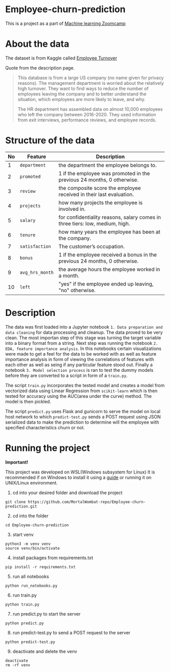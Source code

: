 # Employee-churn-prediction

This is a project as a part of [Machine learning Zoomcamp](https://github.com/DataTalksClub/machine-learning-zoomcamp)

# About the data

The dataset is from Kaggle called [Employee Turnover](https://www.kaggle.com/datasets/marikastewart/employee-turnover)

Quote from the description page.
> This database is from a large US company (no name given for privacy reasons). The management department is worried about the relatively high turnover. They want to find ways to 
> reduce the number of employees leaving the company and to better understand the situation, which employees are more likely to leave, and why.
> 
> The HR department has assembled data on almost 10,000 employees who left the company between 2016-2020. They used information from exit interviews, performance reviews, and
> employee records.

# Structure of the data

| **No** | **Feature**                | **Description**                                                                 |
|--------|----------------------------|---------------------------------------------------------------------------------|
| 1      | `department`               | the department the employee belongs to.                                        |
| 2      | `promoted`                 | 1 if the employee was promoted in the previous 24 months, 0 otherwise.         |
| 3      | `review`                   | the composite score the employee received in their last evaluation.            |
| 4      | `projects`                 | how many projects the employee is involved in.                                 |
| 5      | `salary`                   | for confidentiality reasons, salary comes in three tiers: low, medium, high.   |
| 6      | `tenure`                   | how many years the employee has been at the company.                           |
| 7      | `satisfaction`             | The customer’s occupation.                                                     |
| 8      | `bonus`                    | 1 if the employee received a bonus in the previous 24 months, 0 otherwise.     |
| 9      | `avg_hrs_month`            | the average hours the employee worked in a month.                              |
| 10     | `left`                     | "yes" if the employee ended up leaving, "no" otherwise.                        |

# Description

The data was first loaded into a Jupyter notebook `1. Data preparation and data cleaning` for data processing and cleanup. The data proved to be very clean. The most importan step of this stage was turning the target variable into a binary format from a string.
Next step was running the notebook `2. EDA, feature importance analysis`. In this notebooks certain visualizations were made to get a feel for the data to be worked with as well as feature importance analysis in form of viewing the correlations of features with each other as well as seing if any particular feature stood out.
Finally a notebook `3. Model selection process` is ran to test the dummy models before they are converted to a script in form of a `train.py`.

The script `train.py` incorporates the tested model and creates a model from vectorized data using Linear Regression from `scikit-learn` which is then tested for accuracy using the AUC(area under the curve) method. The model is then pickled.

The script `predict.py` uses Flask and gunicorn to serve the model on local host network to which `predict-test.py` sends a POST request using JSON serialized data to make the prediction to determine will the employee with specified characteristics churn or not.

# Running the project

**Important!**

This project was developed on WSL(Windows subsystem for Linux)
It is recommended if on Windows to install it using a [guide](https://www.howtogeek.com/744328/how-to-install-the-windows-subsystem-for-linux-on-windows-11/) or running it on UNIX/Linux environment.

1. cd into your desired folder and download the project
```
git clone https://github.com/MortalWombat-repo/Employee-churn-prediction.git
```
2. cd into the folder
```
cd Employee-churn-prediction
```
3. start venv
```
python3 -m venv venv
source venv/bin/activate
```
4. install packages from requirements.txt
```
pip install -r requirements.txt
```
5. run all notebooks
```
python run_notebooks.py
```
6. run train.py
```
python train.py
```
7. run predict.py to start the server
```
python predict.py
```
8. run predict-test.py to send a POST request to the server
```
python predict-test.py
```
9. deactivate and delete the venv
```
deactivate
rm -rf venv
```
